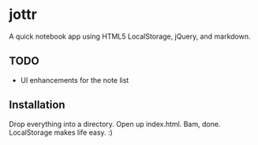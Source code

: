 jottr
=====

A quick notebook app using HTML5 LocalStorage, jQuery, and markdown.


TODO
----

* UI enhancements for the note list

Installation
----
Drop everything into a directory. Open up index.html. Bam, done. LocalStorage makes life easy. :)
